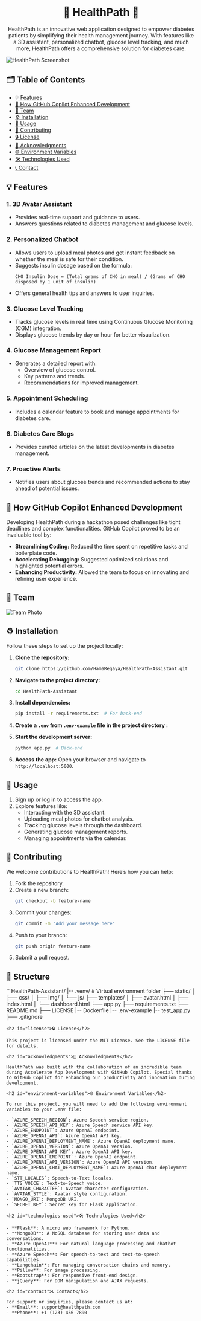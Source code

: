 <h1 align="center">🌟 HealthPath 🌟</h1>

<p align="center">
  HealthPath is an innovative web application designed to empower diabetes patients by simplifying their health management journey. With features like a 3D assistant, personalized chatbot, glucose level tracking, and much more, HealthPath offers a comprehensive solution for diabetes care.
</p>

<img src="static/img/gifreadme.gif" alt="HealthPath Screenshot" width="auto" height="auto">

<h2>🗂️ Table of Contents</h2>
<ul>
  <li><a href="#features">💡 Features</a></li>
  <li><a href="#how-github-copilot-enhanced-development">🔧 How GitHub Copilot Enhanced Development</a></li>
  <li><a href="#team">👥 Team</a></li>
  <li><a href="#installation">⚙️ Installation</a></li>
  <li><a href="#usage">🚀 Usage</a></li>
  <li><a href="#contributing">🤝 Contributing</a></li>
  <li><a href="#license">🔒 License</a></li>
  <li><a href="#acknowledgments">📣 Acknowledgments</a></li>
  <li><a href="#environment-variables">🌐 Environment Variables</a></li>
  <li><a href="#technologies-used">🛠️ Technologies Used</a></li>
  <li><a href="#contact">📞 Contact</a></li>
</ul>

<h2 id="features">💡 Features</h2>

### 1. **3D Avatar Assistant**
   - Provides real-time support and guidance to users.
   - Answers questions related to diabetes management and glucose levels.

### 2. **Personalized Chatbot**
   - Allows users to upload meal photos and get instant feedback on whether the meal is safe for their condition.
   - Suggests insulin dosage based on the formula:
     ```
     CHO Insulin Dose = (Total grams of CHO in meal) / (Grams of CHO disposed by 1 unit of insulin)
     ```
   - Offers general health tips and answers to user inquiries.

### 3. **Glucose Level Tracking**
   - Tracks glucose levels in real time using Continuous Glucose Monitoring (CGM) integration.
   - Displays glucose trends by day or hour for better visualization.

### 4. **Glucose Management Report**
   - Generates a detailed report with:
     - Overview of glucose control.
     - Key patterns and trends.
     - Recommendations for improved management.

### 5. **Appointment Scheduling**
   - Includes a calendar feature to book and manage appointments for diabetes care.

### 6. **Diabetes Care Blogs**
   - Provides curated articles on the latest developments in diabetes management.

### 7. **Proactive Alerts**
   - Notifies users about glucose trends and recommended actions to stay ahead of potential issues.

<h2 id="how-github-copilot-enhanced-development">🔧 How GitHub Copilot Enhanced Development</h2>

Developing HealthPath during a hackathon posed challenges like tight deadlines and complex functionalities. GitHub Copilot proved to be an invaluable tool by:

- **Streamlining Coding:** Reduced the time spent on repetitive tasks and boilerplate code.
- **Accelerating Debugging:** Suggested optimized solutions and highlighted potential errors.
- **Enhancing Productivity:** Allowed the team to focus on innovating and refining user experience.

<h2 id="team">👥 Team</h2>

<img src="static/img/team.jpg" alt="Team Photo" width="auto" height="auto">

<h2 id="installation">⚙️ Installation</h2>

Follow these steps to set up the project locally:

1. **Clone the repository:**
   ```bash
   git clone https://github.com/HamaRegaya/HealthPath-Assistant.git
   ```

2. **Navigate to the project directory:**
   ```bash
   cd HealthPath-Assistant
   ```

3. **Install dependencies:**
   ```bash
   pip install -r requirements.txt  # For back-end
   ```
4. **Create a `.env` from `.env-example` file in the project directory :**
5. **Start the development server:**
   ```bash
   python app.py  # Back-end
   ```

6. **Access the app:**
   Open your browser and navigate to `http://localhost:5000`.

<h2 id="usage">🚀 Usage</h2>

1. Sign up or log in to access the app.
2. Explore features like:
   - Interacting with the 3D assistant.
   - Uploading meal photos for chatbot analysis.
   - Tracking glucose levels through the dashboard.
   - Generating glucose management reports.
   - Managing appointments via the calendar.

<h2 id="contributing">🤝 Contributing</h2>

We welcome contributions to HealthPath! Here’s how you can help:

1. Fork the repository.
2. Create a new branch:
   ```bash
   git checkout -b feature-name
   ```
3. Commit your changes:
   ```bash
   git commit -m "Add your message here"
   ```
4. Push to your branch:
   ```bash
   git push origin feature-name
   ```
5. Submit a pull request.
<h2 id="Structure">🧐 Structure</h2>
``
HealthPath-Assistant/
|-- .venv/                                 # Virtual environment folder
├── static/
│   ├── css/
│   ├── img/
│   └── js/
├── templates/
│   ├── avatar.html
│   ├── index.html
│   └── dashboard.html
├── app.py
├── requirements.txt
├── README.md
├── LICENSE
|-- Dockerfile
|-- .env-example
|-- test_app.py
├── .gitignore

```
<h2 id="license">🔒 License</h2>

This project is licensed under the MIT License. See the LICENSE file for details.

<h2 id="acknowledgments">📣 Acknowledgments</h2>

HealthPath was built with the collaboration of an incredible team during Accelerate App Development with GitHub Copilot. Special thanks to GitHub Copilot for enhancing our productivity and innovation during development.

<h2 id="environment-variables">🌐 Environment Variables</h2>

To run this project, you will need to add the following environment variables to your .env file:

- `AZURE_SPEECH_REGION`: Azure Speech service region.
- `AZURE_SPEECH_API_KEY`: Azure Speech service API key.
- `AZURE_ENDPOINT`: Azure OpenAI endpoint.
- `AZURE_OPENAI_API`: Azure OpenAI API key.
- `AZURE_OPENAI_DEPLOYMENT_NAME`: Azure OpenAI deployment name.
- `AZURE_OPENAI_VERSION`: Azure OpenAI version.
- `AZURE_OPENAI_API_KEY`: Azure OpenAI API key.
- `AZURE_OPENAI_ENDPOINT`: Azure OpenAI endpoint.
- `AZURE_OPENAI_API_VERSION`: Azure OpenAI API version.
- `AZURE_OPENAI_CHAT_DEPLOYMENT_NAME`: Azure OpenAI chat deployment name.
- `STT_LOCALES`: Speech-to-Text locales.
- `TTS_VOICE`: Text-to-Speech voice.
- `AVATAR_CHARACTER`: Avatar character configuration.
- `AVATAR_STYLE`: Avatar style configuration.
- `MONGO_URI`: MongoDB URI.
- `SECRET_KEY`: Secret key for Flask application.

<h2 id="technologies-used">🛠️ Technologies Used</h2>

- **Flask**: A micro web framework for Python.
- **MongoDB**: A NoSQL database for storing user data and conversations.
- **Azure OpenAI**: For natural language processing and chatbot functionalities.
- **Azure Speech**: For speech-to-text and text-to-speech capabilities.
- **Langchain**: For managing conversation chains and memory.
- **Pillow**: For image processing.
- **Bootstrap**: For responsive front-end design.
- **jQuery**: For DOM manipulation and AJAX requests.

<h2 id="contact">📞 Contact</h2>

For support or inquiries, please contact us at:
- **Email**: support@healthpath.com
- **Phone**: +1 (123) 456-7890
